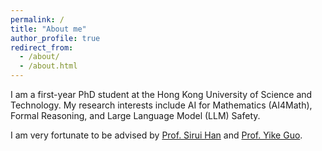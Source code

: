 ```yaml
---
permalink: /
title: "About me"
author_profile: true
redirect_from: 
  - /about/
  - /about.html
---
```



I am a first-year PhD student at the Hong Kong University of Science and Technology. My research interests include AI for Mathematics (AI4Math), Formal Reasoning, and Large Language Model (LLM) Safety.

I am very fortunate to be advised by [Prof. Sirui Han](https://facultyprofiles.hkust.edu.hk/profiles.php?profile=sirui-han-siruihan) and [Prof. Yike Guo](https://facultyprofiles.hkust.edu.hk/profiles.php?profile=yike-guo-yikeguo). 

